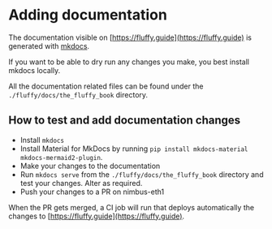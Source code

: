 # Adding documentation

The documentation visible on [https://fluffy.guide](https://fluffy.guide) is generated with [mkdocs](https://www.mkdocs.org/getting-started/).

If you want to be able to dry run any changes you make, you best install mkdocs locally.

All the documentation related files can be found under the `./fluffy/docs/the_fluffy_book` directory.

## How to test and add documentation changes

- Install `mkdocs`
- Install Material for MkDocs by running `pip install mkdocs-material mkdocs-mermaid2-plugin`.
- Make your changes to the documentation
- Run `mkdocs serve` from the `./fluffy/docs/the_fluffy_book` directory and test your changes. Alter as required.
- Push your changes to a PR on nimbus-eth1

When the PR gets merged, a CI job will run that deploys automatically the changes to [https://fluffy.guide](https://fluffy.guide).
